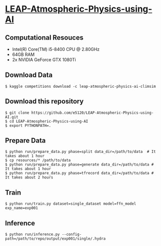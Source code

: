 # [LEAP-Atmospheric-Physics-using-AI](https://www.kaggle.com/competitions/leap-atmospheric-physics-ai-climsim/overview)

## Computational Resouces
- Intel(R) Core(TM) i5-8400 CPU @ 2.80GHz
- 64GB RAM
- 2x NVIDIA GeForce GTX 1080Ti

## Download Data

```
$ kaggle competitions download -c leap-atmospheric-physics-ai-climsim
```

## Download this repository

```
$ git clone https://github.com/e5120/LEAP-Atmospheric-Physics-using-AI.git
$ cd LEAP-Atmospheric-Physics-using-AI
$ export PYTHONPATH=.
```

## Prepare Data

```
$ python run/prepare_data.py phase=split data_dir=/path/to/data  # It takes about 1 hour
$ cp resources/* /path/to/data
$ python run/prepare_data.py phase=generate data_dir=/path/to/data # It takes about 1 hour
$ python run/prepare_data.py phase=tfrecord data_dir=/path/to/data # It takes about 2 hours
```

## Train

```
$ python run/train.py dataset=single_dataset model=ffn_model exp_name=exp001
```

## Inference

```
$ python run/inference.py --config-path=/path/to/repo/output/exp001/single/.hydra
```
